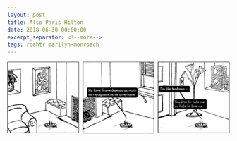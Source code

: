 ```yaml
---
layout: post
title: Also Paris Hilton
date: 2018-06-30 00:00:00
excerpt_separator: <!--more-->
tags: roahtr marilyn-monroach
---
```

<!--more-->
![roach on a hot tin roomba](/assets/img/roahtr_02_alsoparishilton.png "I think of myself as a brand first")
